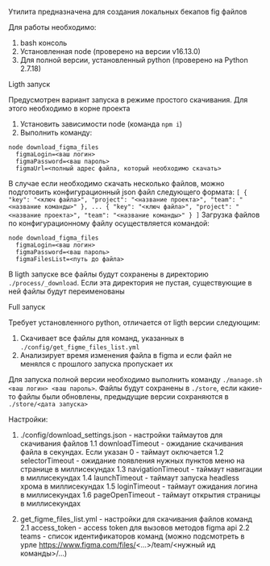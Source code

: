 Утилита предназначена для создания локальных бекапов fig файлов

Для работы необходимо:
1. bash консоль
2. Установленная node (проверено на версии v16.13.0)
3. Для полной версии, установленный python (проверено на Python 2.7.18)

Ligth запуск

Предусмотрен вариант запуска в режиме простого скачивания.
Для этого необходимо в корне проекта
1. Установить зависимости node (команда `npm i`)
2. Выполнить команду:
```
node download_figma_files
  figmaLogin=<ваш логин>
  figmaPassword=<ваш пароль>
  figmaUrl=<полный адрес файла, который необходимо скачать>
```

В случае если необходимо скачать несколько файлов, можно подготовить конфигурационный json файл следующего формата:
`[
    {
        "key": "<ключ файла>",
        "project": "<название проекта>",
        "team": "<название команды>"
    },
    ...
    {
        "key": "<ключ файла>",
        "project": "<название проекта>",
        "team": "<название команды>"
    }
]`
Загрузка файлов по конфигурационному файлу осуществляется командой:
```
node download_figma_files
  figmaLogin=<ваш логин>
  figmaPassword=<ваш пароль>
  figmaFilesList=<путь до файла>
```

В ligth запуске все файлы будут сохранены в директорию `./process/_download`. Если эта директория не пустая, существующие в ней файлы будут переименованы


Full запуск

Требует установленного python, отличается от ligth версии следующим:
1. Скачивает все файлы для команд, указанных в `./config/get_figme_files_list.yml`
2. Анализирует время изменения файла в figma и если файл не менялся с прошлого запуска пропускает их

Для запуска полной версии необходимо выполнить команду `./manage.sh <ваш логин> <ваш пароль>`.
Файлы будут сохранены в `./store`, если какие-то файлы были обновлены, предыдущие версии сохраняются в `./store/<дата запуска>` 

Настройки:
1. ./config/download_settings.json - настройки таймаутов для скачивания файлов
1.1 downloadTimeout - ожидание скачивания файла в секундах. Если указан 0 - таймаут оключается
1.2 selectorTimeout - ожидание появления нужных пунктов меню на странице в миллисекундах
1.3 navigationTimeout - таймаут навигации в миллисекундах
1.4 launchTimeout - таймаут запуска headless хрома в миллисекундах
1.5 loginTimeout - таймаут ожидания логина в миллисекундах
1.6 pageOpenTimeout - таймаут открытия страницы в миллисекундах 

2. get_figme_files_list.yml - настройки для скачивания файлов команд
2.1 access_token - access token для вызовов методов figma api
2.2 teams - список идентификаторов команд (можно подсмотреть в урле https://www.figma.com/files/<...>/team/<нужный ид команды>/...)

